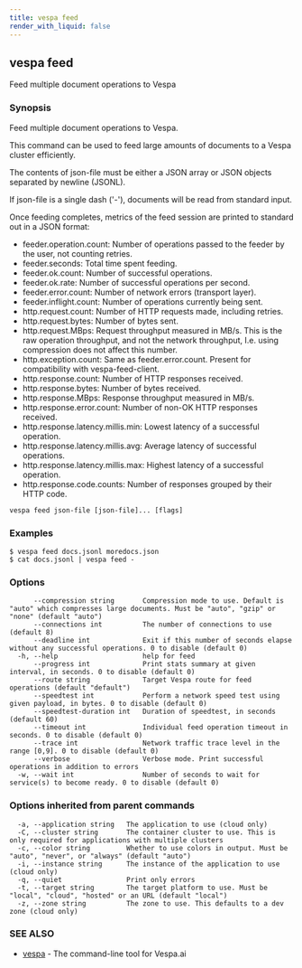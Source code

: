 ```yaml
---
title: vespa feed
render_with_liquid: false
---
```


## vespa feed

Feed multiple document operations to Vespa

### Synopsis

Feed multiple document operations to Vespa.

This command can be used to feed large amounts of documents to a Vespa cluster
efficiently.

The contents of json-file must be either a JSON array or JSON objects separated by
newline (JSONL).

If json-file is a single dash ('-'), documents will be read from standard input.

Once feeding completes, metrics of the feed session are printed to standard out
in a JSON format:

- feeder.operation.count: Number of operations passed to the feeder by the user,
  not counting retries.
- feeder.seconds: Total time spent feeding.
- feeder.ok.count: Number of successful operations.
- feeder.ok.rate: Number of successful operations per second.
- feeder.error.count: Number of network errors (transport layer).
- feeder.inflight.count: Number of operations currently being sent.
- http.request.count: Number of HTTP requests made, including retries.
- http.request.bytes: Number of bytes sent.
- http.request.MBps: Request throughput measured in MB/s. This is the raw
  operation throughput, and not the network throughput,
  I.e. using compression does not affect this number.
- http.exception.count: Same as feeder.error.count. Present for compatibility
  with vespa-feed-client.
- http.response.count: Number of HTTP responses received.
- http.response.bytes: Number of bytes received.
- http.response.MBps: Response throughput measured in MB/s.
- http.response.error.count: Number of non-OK HTTP responses received.
- http.response.latency.millis.min: Lowest latency of a successful operation.
- http.response.latency.millis.avg: Average latency of successful operations.
- http.response.latency.millis.max: Highest latency of a successful operation.
- http.response.code.counts: Number of responses grouped by their HTTP code.


```
vespa feed json-file [json-file]... [flags]
```

### Examples

```
$ vespa feed docs.jsonl moredocs.json
$ cat docs.jsonl | vespa feed -
```

### Options

```
      --compression string       Compression mode to use. Default is "auto" which compresses large documents. Must be "auto", "gzip" or "none" (default "auto")
      --connections int          The number of connections to use (default 8)
      --deadline int             Exit if this number of seconds elapse without any successful operations. 0 to disable (default 0)
  -h, --help                     help for feed
      --progress int             Print stats summary at given interval, in seconds. 0 to disable (default 0)
      --route string             Target Vespa route for feed operations (default "default")
      --speedtest int            Perform a network speed test using given payload, in bytes. 0 to disable (default 0)
      --speedtest-duration int   Duration of speedtest, in seconds (default 60)
      --timeout int              Individual feed operation timeout in seconds. 0 to disable (default 0)
      --trace int                Network traffic trace level in the range [0,9]. 0 to disable (default 0)
      --verbose                  Verbose mode. Print successful operations in addition to errors
  -w, --wait int                 Number of seconds to wait for service(s) to become ready. 0 to disable (default 0)
```

### Options inherited from parent commands

```
  -a, --application string   The application to use (cloud only)
  -C, --cluster string       The container cluster to use. This is only required for applications with multiple clusters
  -c, --color string         Whether to use colors in output. Must be "auto", "never", or "always" (default "auto")
  -i, --instance string      The instance of the application to use (cloud only)
  -q, --quiet                Print only errors
  -t, --target string        The target platform to use. Must be "local", "cloud", "hosted" or an URL (default "local")
  -z, --zone string          The zone to use. This defaults to a dev zone (cloud only)
```

### SEE ALSO

* [vespa](vespa.html)	 - The command-line tool for Vespa.ai

